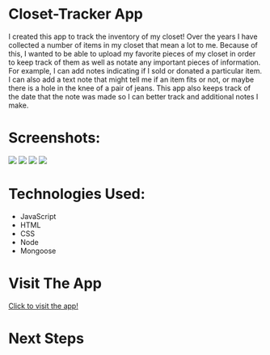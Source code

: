 # Closet-Tracker App 
I created this app to track the inventory of my closet! Over the years I have collected a number of items in my closet that mean a lot to me. 
Because of this, I wanted to be able to upload my favorite pieces of my closet in order to keep track of them as well as notate any important pieces of information. 
For example, I can add notes indicating if I sold or donated a particular item. I can also add a text note that might tell me if an item fits or not, or maybe there is a hole in the knee of a pair of jeans. 
This app also keeps track of the date that the note was made so I can better track and additional notes I make.  

# Screenshots: 
<img src="https://i.imgur.com/rH8o1pc.png">
<img src="https://i.imgur.com/wTTISZa.png">
<img src="https://i.imgur.com/AMMhCFd.png">
<img src="https://i.imgur.com/RWr0KQP.png">
<!-- <img src=""> -->

# Technologies Used:

- JavaScript
- HTML
- CSS
- Node
- Mongoose

# Visit The App

 [Click to visit the app!](https://closet-tracker.herokuapp.com/)
 
# Next Steps

